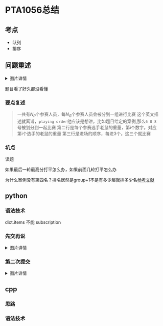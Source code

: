 # PTA1056总结
## 考点
+ 队列
+ 排序

## 问题重述
<details><summary>图片详情</summary><img src="https://raw.githubusercontent.com/ednow/cloudimg/main/githubio/20210809210146.png" alt="找不到图片(Image not found)" onerror="this.onerror=null;this.src='https://gitee.com/ednow/cloudimg/raw/main/githubio/20210809210146.png';" /></details>

题目看了好久都没看懂


### 要点复述
> 一共有$N_P$个参赛人员，每$N_G$个参赛人员会被分到一组进行比赛
> 这个英文描述就离谱，`playing order`他应该是想讲，比如题目给定的案例,那么`6 0 8`号被划分到一起比赛
> 第二行是每个参赛选手老鼠的重量，第i个数字，对应第i个选手的老鼠的重量
> 第三行是进场的顺序，每进3个，这三个就比赛


### 坑点
读题

如果最后一轮最高分打平怎么办，如果前面几轮打平怎么办

为什么案例没有第四名？排名居然是group+1不是有多少层就排多少名[参考文献](https://my.oschina.net/u/4374940/blog/3391190)



## python
### 语法技术
dict.items 不能 subscription

### 先交再说
<details><summary>图片详情</summary><img src="https://raw.githubusercontent.com/ednow/cloudimg/main/githubio/20210809221927.png" alt="找不到图片(Image not found)" onerror="this.onerror=null;this.src='https://gitee.com/ednow/cloudimg/raw/main/githubio/20210809221927.png';" /></details>

### 第二次提交
<details><summary>图片详情</summary><img src="https://raw.githubusercontent.com/ednow/cloudimg/main/githubio/20210809223744.png" alt="找不到图片(Image not found)" onerror="this.onerror=null;this.src='https://gitee.com/ednow/cloudimg/raw/main/githubio/20210809223744.png';" /></details>



## cpp

### 思路

### 语法技术